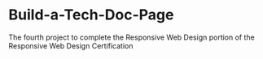 # Build-a-Tech-Doc-Page

The fourth project to complete the Responsive Web Design portion of the Responsive Web Design Certification
